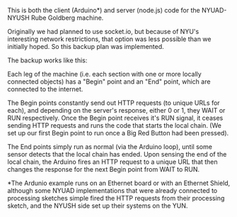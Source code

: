 This is both the client (Arduino*) and server (node.js) code for the NYUAD-NYUSH Rube Goldberg machine.

Originally we had planned to use socket.io, but because of NYU's interesting network restrictions, that option was less possible than we initially hoped. So this backup plan was implemented.

The backup works like this:

Each leg of the machine (i.e. each section with one or more locally connected objects) has a "Begin" point and an "End" point, which are connected to the internet. 

The Begin points constantly send out HTTP requests (to unique URLs for each), and depending on the server's response, either 0 or 1, they WAIT or RUN respectively. Once the Begin point receives it's RUN signal, it ceases sending HTTP requests and runs the code that starts the local chain. (We set up our first Begin point to run once a Big Red Button had been pressed).

The End points simply run as normal (via the Arduino loop), until some sensor detects that the local chain has ended. Upon sensing the end of the local chain, the Arduino fires an HTTP request to a unique URL that then changes the response for the next Begin point from WAIT to RUN.

*The Ardunio example runs on an Ethernet board or with an Ethernet Shield, although some NYUAD implementations that were already connected to processing sketches simple fired the HTTP requests from their processing sketch, and the NYUSH side set up their systems on the YUN.